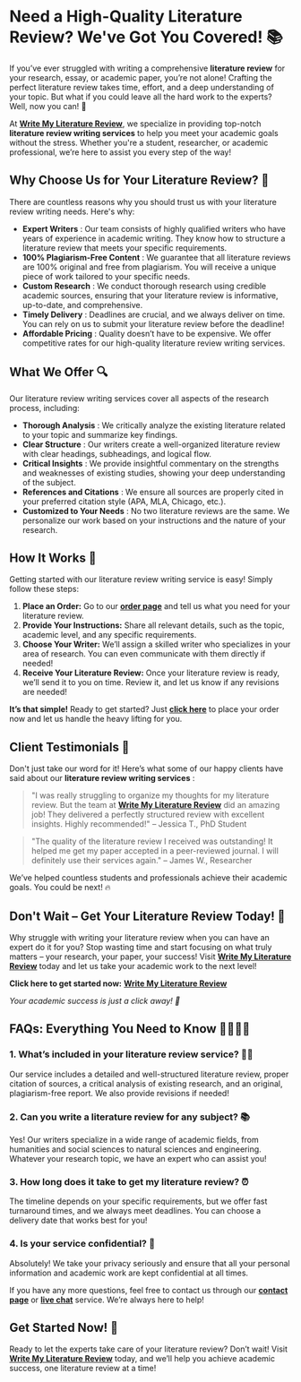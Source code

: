 # Need a High-Quality Literature Review? We've Got You Covered! 📚

If you’ve ever struggled with writing a comprehensive **literature review** for your research, essay, or academic paper, you’re not alone! Crafting the perfect literature review takes time, effort, and a deep understanding of your topic. But what if you could leave all the hard work to the experts? Well, now you can! 📝

At [**Write My Literature Review**](https://tinyurl.com/topessay?keyword=write+my+literature+review), we specialize in providing top-notch **literature review writing services** to help you meet your academic goals without the stress. Whether you're a student, researcher, or academic professional, we’re here to assist you every step of the way!

## Why Choose Us for Your Literature Review? 🤔

There are countless reasons why you should trust us with your literature review writing needs. Here's why:

- **Expert Writers** : Our team consists of highly qualified writers who have years of experience in academic writing. They know how to structure a literature review that meets your specific requirements.
- **100% Plagiarism-Free Content** : We guarantee that all literature reviews are 100% original and free from plagiarism. You will receive a unique piece of work tailored to your specific needs.
- **Custom Research** : We conduct thorough research using credible academic sources, ensuring that your literature review is informative, up-to-date, and comprehensive.
- **Timely Delivery** : Deadlines are crucial, and we always deliver on time. You can rely on us to submit your literature review before the deadline!
- **Affordable Pricing** : Quality doesn’t have to be expensive. We offer competitive rates for our high-quality literature review writing services.

## What We Offer 🔍

Our literature review writing services cover all aspects of the research process, including:

- **Thorough Analysis** : We critically analyze the existing literature related to your topic and summarize key findings.
- **Clear Structure** : Our writers create a well-organized literature review with clear headings, subheadings, and logical flow.
- **Critical Insights** : We provide insightful commentary on the strengths and weaknesses of existing studies, showing your deep understanding of the subject.
- **References and Citations** : We ensure all sources are properly cited in your preferred citation style (APA, MLA, Chicago, etc.).
- **Customized to Your Needs** : No two literature reviews are the same. We personalize our work based on your instructions and the nature of your research.

## How It Works 🚀

Getting started with our literature review writing service is easy! Simply follow these steps:

1. **Place an Order:** Go to our [**order page**](https://tinyurl.com/topessay?keyword=write+my+literature+review) and tell us what you need for your literature review.
2. **Provide Your Instructions:** Share all relevant details, such as the topic, academic level, and any specific requirements.
3. **Choose Your Writer:** We’ll assign a skilled writer who specializes in your area of research. You can even communicate with them directly if needed!
4. **Receive Your Literature Review:** Once your literature review is ready, we’ll send it to you on time. Review it, and let us know if any revisions are needed!

**It’s that simple!** Ready to get started? Just [**click here**](https://tinyurl.com/topessay?keyword=write+my+literature+review) to place your order now and let us handle the heavy lifting for you.

## Client Testimonials 💬

Don't just take our word for it! Here’s what some of our happy clients have said about our **literature review writing services** :

> "I was really struggling to organize my thoughts for my literature review. But the team at [**Write My Literature Review**](https://tinyurl.com/topessay?keyword=write+my+literature+review) did an amazing job! They delivered a perfectly structured review with excellent insights. Highly recommended!" – Jessica T., PhD Student

> "The quality of the literature review I received was outstanding! It helped me get my paper accepted in a peer-reviewed journal. I will definitely use their services again." – James W., Researcher

We’ve helped countless students and professionals achieve their academic goals. You could be next! 🔥

## Don't Wait – Get Your Literature Review Today! 📅

Why struggle with writing your literature review when you can have an expert do it for you? Stop wasting time and start focusing on what truly matters – your research, your paper, your success! Visit [**Write My Literature Review**](https://tinyurl.com/topessay?keyword=write+my+literature+review) today and let us take your academic work to the next level!

**Click here to get started now:** [**Write My Literature Review**](https://tinyurl.com/topessay?keyword=write+my+literature+review)

_Your academic success is just a click away! 🚀_

## FAQs: Everything You Need to Know 🙋‍♂️🙋‍♀️

### 1. What’s included in your literature review service? 🤷‍♂️

Our service includes a detailed and well-structured literature review, proper citation of sources, a critical analysis of existing research, and an original, plagiarism-free report. We also provide revisions if needed!

### 2. Can you write a literature review for any subject? 📚

Yes! Our writers specialize in a wide range of academic fields, from humanities and social sciences to natural sciences and engineering. Whatever your research topic, we have an expert who can assist you!

### 3. How long does it take to get my literature review? ⏰

The timeline depends on your specific requirements, but we offer fast turnaround times, and we always meet deadlines. You can choose a delivery date that works best for you!

### 4. Is your service confidential? 🔐

Absolutely! We take your privacy seriously and ensure that all your personal information and academic work are kept confidential at all times.

If you have any more questions, feel free to contact us through our [**contact page**](https://tinyurl.com/topessay?keyword=write+my+literature+review) or [**live chat**](https://tinyurl.com/topessay?keyword=write+my+literature+review) service. We’re always here to help!

## Get Started Now! 🚀

Ready to let the experts take care of your literature review? Don’t wait! Visit [**Write My Literature Review**](https://tinyurl.com/topessay?keyword=write+my+literature+review) today, and we’ll help you achieve academic success, one literature review at a time!
